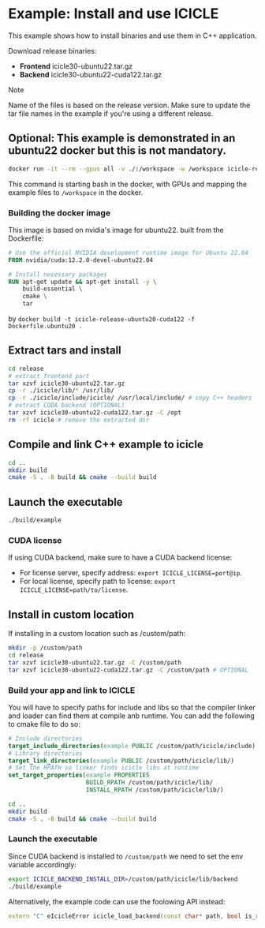 # Example: Install and use ICICLE

This example shows how to install binaries and use them in C++ application.

Download release binaries:
- **Frontend** icicle30-ubuntu22.tar.gz
- **Backend** icicle30-ubuntu22-cuda122.tar.gz

> [!NOTE]
> Name of the files is based on the release version. Make sure to update the tar file names in the example if you're using a different release.

## Optional: This example is demonstrated in an ubuntu22 docker but this is not mandatory.

```bash
docker run -it --rm --gpus all -v ./:/workspace -w /workspace icicle-release-ubuntu22-cuda122 bash
```

This command is starting bash in the docker, with GPUs and mapping the example files to `/workspace` in the docker.

### Building the docker image

This image is based on nvidia's image for ubuntu22. built from the Dockerfile:

```dockerfile
# Use the official NVIDIA development runtime image for Ubuntu 22.04
FROM nvidia/cuda:12.2.0-devel-ubuntu22.04

# Install necessary packages
RUN apt-get update && apt-get install -y \
    build-essential \
    cmake \
    tar
```

by `docker build -t icicle-release-ubuntu20-cuda122 -f Dockerfile.ubuntu20 .`

## Extract tars and install

```bash
cd release
# extract frontend part
tar xzvf icicle30-ubuntu22.tar.gz
cp -r ./icicle/lib/* /usr/lib/
cp -r ./icicle/include/icicle/ /usr/local/include/ # copy C++ headers
# extract CUDA backend (OPTIONAL)
tar xzvf icicle30-ubuntu22-cuda122.tar.gz -C /opt
rm -rf icicle # remove the extracted dir
```

## Compile and link C++ example to icicle

```bash
cd ..
mkdir build
cmake -S . -B build && cmake --build build
```

## Launch the executable

```bash
./build/example
```

### CUDA license

If using CUDA backend, make sure to have a CUDA backend license:
- For license server, specify address: `export ICICLE_LICENSE=port@ip`.
- For local license, specify path to license: `export ICICLE_LICENSE=path/to/license`.

## Install in custom location

If installing in a custom location such as /custom/path:
```bash
mkdir -p /custom/path
cd release
tar xzvf icicle30-ubuntu22.tar.gz -C /custom/path
tar xzvf icicle30-ubuntu22-cuda122.tar.gz -C /custom/path # OPTIONAL
```

### Build your app and link to ICICLE

You will have to specify paths for include and libs so that the compiler linker and loader can find them at compile anb runtime.
You can add the following to cmake file to do so:
```cmake
# Include directories
target_include_directories(example PUBLIC /custom/path/icicle/include)
# Library directories
target_link_directories(example PUBLIC /custom/path/icicle/lib/)
# Set the RPATH so linker finds icicle libs at runtime
set_target_properties(example PROPERTIES
                      BUILD_RPATH /custom/path/icicle/lib/
                      INSTALL_RPATH /custom/path/icicle/lib/)
```


```bash
cd ..
mkdir build
cmake -S . -B build && cmake --build build
```

### Launch the executable

Since CUDA backend is installed to `/custom/path` we need to set the env variable accordingly:
```bash
export ICICLE_BACKEND_INSTALL_DIR=/custom/path/icicle/lib/backend
./build/example
```

Alternatively, the example code can use the foolowing API instead:
```cpp
extern "C" eIcicleError icicle_load_backend(const char* path, bool is_recursive);
```